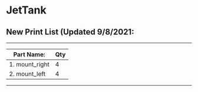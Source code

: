 # JetTank

## New Print List (Updated 9/8/2021:
_________________________________
| Part Name:           |  Qty   |
|----------------------|--------|
| 1. mount_right       |   4    |
| 2. mount_left        |   4    |
_________________________________
